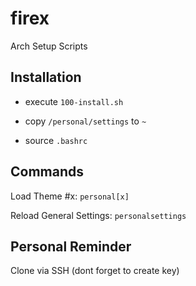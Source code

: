 # firex

Arch Setup Scripts

## Installation

- execute `100-install.sh`

- copy `/personal/settings` to `~`

- source `.bashrc`

## Commands

Load Theme #x: `personal[x]`

Reload General Settings: `personalsettings`

## Personal Reminder

Clone via SSH (dont forget to create key)